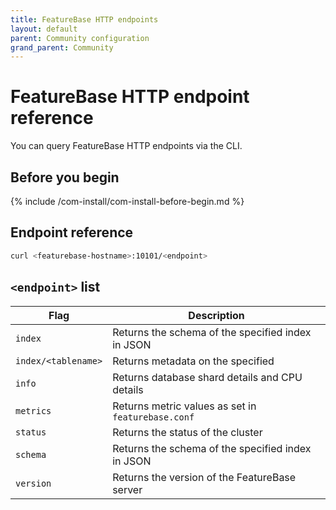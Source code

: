 ```yaml
---
title: FeatureBase HTTP endpoints
layout: default
parent: Community configuration
grand_parent: Community
---
```


# FeatureBase HTTP endpoint reference

You can query FeatureBase HTTP endpoints via the CLI.

## Before you begin

{% include /com-install/com-install-before-begin.md %}

## Endpoint reference

```sh
curl <featurebase-hostname>:10101/<endpoint>
```

## `<endpoint>` list

| Flag | Description |
|---|---|
| `index` | Returns the schema of the specified index in JSON |
| `index/<tablename>` | Returns metadata on the specified <tablename> |
| `info` | Returns database shard details and CPU details |
| `metrics` | Returns metric values as set in `featurebase.conf` |
| `status` | Returns the status of the cluster |
| `schema` | Returns the schema of the specified index in JSON |
| `version` | Returns the version of the FeatureBase server |

